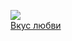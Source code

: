 ![](/books/love_erotica/Эмма%20Беккер/Вкус%20любви.jpg)  
[Вкус любви](/books/love_erotica/Эмма%20Беккер/Вкус%20любви)
